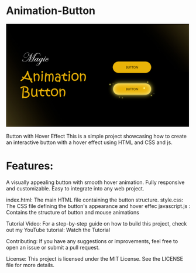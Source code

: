 # Animation-Button

<img style="width: 500px;" src='cover.gold-button.jpg'>

Button with Hover Effect
This is a simple project showcasing how to create an interactive button with a hover effect using HTML and CSS and js.

# Features:
A visually appealing button with smooth hover animation.
Fully responsive and customizable.
Easy to integrate into any web project.

index.html: The main HTML file containing the button structure.
style.css: The CSS file defining the button's appearance and hover effec
javascript.js : Contains the structure of button and mouse animations

Tutorial Video:
For a step-by-step guide on how to build this project, check out my YouTube tutorial:
Watch the Tutorial

Contributing:
If you have any suggestions or improvements, feel free to open an issue or submit a pull request.

License:
This project is licensed under the MIT License. See the LICENSE file for more details.
